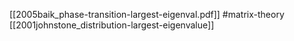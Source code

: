 [[2005baik_phase-transition-largest-eigenval.pdf]]
#matrix-theory
[[2001johnstone_distribution-largest-eigenvalue]]

